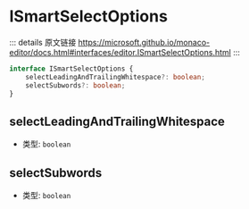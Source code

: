 # ISmartSelectOptions

<backTop />
        
::: details 原文链接
https://microsoft.github.io/monaco-editor/docs.html#interfaces/editor.ISmartSelectOptions.html
:::

```ts
interface ISmartSelectOptions {
    selectLeadingAndTrailingWhitespace?: boolean;
    selectSubwords?: boolean;
}
```

## selectLeadingAndTrailingWhitespace
- 类型: `boolean`
## selectSubwords
- 类型: `boolean`